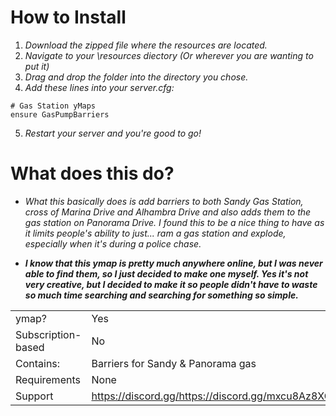 # How to Install

1. *Download the zipped file where the resources are located.*
2. *Navigate to your \resources diectory (Or wherever you are wanting to put it)*
3. *Drag and drop the folder into the directory you chose.*
4. *Add these lines into your server.cfg:*
```
# Gas Station yMaps
ensure GasPumpBarriers
```
5. *Restart your server and you're good to go!*

# What does this do?
* *What this basically does is add barriers to both Sandy Gas Station, cross of Marina Drive and Alhambra Drive and also adds them to the gas station on Panorama Drive. I found this to be a nice thing to have as it limits people's ability to just... ram a gas station and explode, especially when it's during a police chase.*


* ***I know that this ymap is pretty much anywhere online, but I was never able to find them, so I just decided to make one myself. Yes it's not very creative, but I decided to make it so people didn't have to waste so much time searching and searching for something so simple.***

|                     |                            |
|---------------------|----------------------------|
| ymap?               | Yes                        |
| Subscription-based  | No                         |
| Contains:           | Barriers for Sandy & Panorama gas   |
| Requirements        | None                       |
| Support             | https://discord.gg/https://discord.gg/mxcu8Az8XG    |
